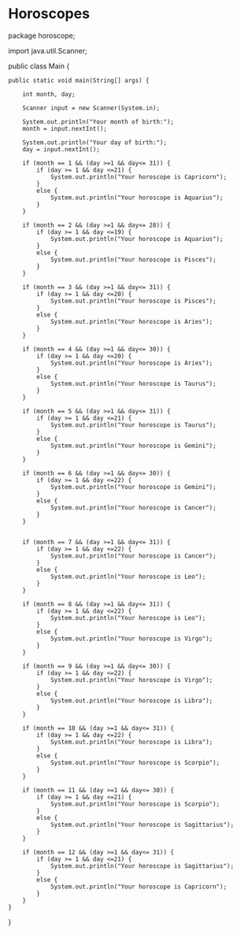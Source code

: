 # Horoscopes
package horoscope;

import java.util.Scanner;

public class Main {

	public static void main(String[] args) {
		
		int month, day;
		
		Scanner input = new Scanner(System.in);
		
		System.out.println("Your month of birth:");
		month = input.nextInt();
		
		System.out.println("Your day of birth:");
		day = input.nextInt();
		
		if (month == 1 && (day >=1 && day<= 31)) {
			if (day >= 1 && day <=21) {
				System.out.println("Your horoscope is Capricorn");
			}
			else {
				System.out.println("Your horoscope is Aquarius");
			}
		}
		
		if (month == 2 && (day >=1 && day<= 28)) {
			if (day >= 1 && day <=19) {
				System.out.println("Your horoscope is Aquarius");
			}
			else {
				System.out.println("Your horoscope is Pisces");
			}
		}
		
		if (month == 3 && (day >=1 && day<= 31)) {
			if (day >= 1 && day <=20) {
				System.out.println("Your horoscope is Pisces");
			}
			else {
				System.out.println("Your horoscope is Aries");
			}
		}
		
		if (month == 4 && (day >=1 && day<= 30)) {
			if (day >= 1 && day <=20) {
				System.out.println("Your horoscope is Aries");
			}
			else {
				System.out.println("Your horoscope is Taurus");
			}
		}
		
		if (month == 5 && (day >=1 && day<= 31)) {
			if (day >= 1 && day <=21) {
				System.out.println("Your horoscope is Taurus");
			}
			else {
				System.out.println("Your horoscope is Gemini");
			}
		}
		
		if (month == 6 && (day >=1 && day<= 30)) {
			if (day >= 1 && day <=22) {
				System.out.println("Your horoscope is Gemini");
			}
			else {
				System.out.println("Your horoscope is Cancer");
			}
		}
		

		if (month == 7 && (day >=1 && day<= 31)) {
			if (day >= 1 && day <=22) {
				System.out.println("Your horoscope is Cancer");
			}
			else {
				System.out.println("Your horoscope is Leo");
			}
		}
		
		if (month == 8 && (day >=1 && day<= 31)) {
			if (day >= 1 && day <=22) {
				System.out.println("Your horoscope is Leo");
			}
			else {
				System.out.println("Your horoscope is Virgo");
			}
		}
		
		if (month == 9 && (day >=1 && day<= 30)) {
			if (day >= 1 && day <=22) {
				System.out.println("Your horoscope is Virgo");
			}
			else {
				System.out.println("Your horoscope is Libra");
			}
		}
	
		if (month == 10 && (day >=1 && day<= 31)) {
			if (day >= 1 && day <=22) {
				System.out.println("Your horoscope is Libra");
			}
			else {
				System.out.println("Your horoscope is Scorpio");
			}
		}
		
		if (month == 11 && (day >=1 && day<= 30)) {
			if (day >= 1 && day <=21) {
				System.out.println("Your horoscope is Scorpio");
			}
			else {
				System.out.println("Your horoscope is Sagittarius");
			}
		}
		
		if (month == 12 && (day >=1 && day<= 31)) {
			if (day >= 1 && day <=21) {
				System.out.println("Your horoscope is Sagittarius");
			}
			else {
				System.out.println("Your horoscope is Capricorn");
			}
		}
	}
}
